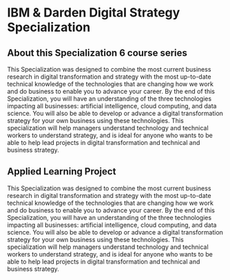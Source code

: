 # IBM & Darden Digital Strategy Specialization

## About this Specialization 6 course series


This Specialization was designed to combine the most current business research in digital transformation and strategy with the most up-to-date technical knowledge of the technologies that are changing how we work and do business to enable you to advance your career. By the end of this Specialization, you will have an understanding of the three technologies impacting all businesses: artificial intelligence, cloud computing, and data science. You will also be able to develop or advance a digital transformation strategy for your own business using these technologies. This specialization will help managers understand technology and technical workers to understand strategy, and is ideal for anyone who wants to be able to help lead projects in digital transformation and technical and business strategy.
## Applied Learning Project

This Specialization was designed to combine the most current business research in digital transformation and strategy with the most up-to-date technical knowledge of the technologies that are changing how we work and do business to enable you to advance your career. By the end of this Specialization, you will have an understanding of the three technologies impacting all businesses: artificial intelligence, cloud computing, and data science. You will also be able to develop or advance a digital transformation strategy for your own business using these technologies. This specialization will help managers understand technology and technical workers to understand strategy, and is ideal for anyone who wants to be able to help lead projects in digital transformation and technical and business strategy.
